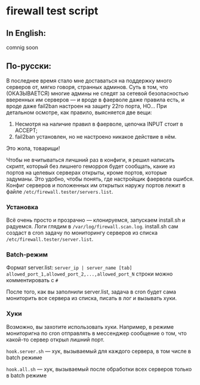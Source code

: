 # firewall test script
## In English:
comnig soon

## По-русски:
В последнее время стало мне доставаться на поддержку много серверов от, мягко говоря, странных админов. Суть в том, что (ОКАЗЫВАЕТСЯ) многие админы не следят за сетевой безопасностью вверенных им серверов — и вроде в фаерволе даже правила есть, и вроде даже fail2ban настроен на защиту 22го порта, НО... При детальном осмотре, как правило, выясняется две вещи:
1. Несмотря на наличие правил в фаерволе, цепочка INPUT стоит в ACCEPT;
2. fail2ban установлен, но не настроено никакое действие в нём.

Это жопа, товарищи!

Чтобы не вчитываться личшний раз в конфиги, я решил написать скрипт, который без лишнего геморроя будет сообщать, какие из портов на целевых серверах открыты, кроме портов, которые задуманы. Это удобно, чтобы понять, где настройщик фаервола ошибся.
Конфиг серверов и положенных им открытых наружу портов лежит в файле `/etc/firewall.tester/servers.list`.

### Установка
Всё очень просто и прозрачно — клонируемся, запускаем install.sh и радуемся. Логи глядим в `/var/log/firewall.scan.log`.
install.sh сам создаст в cron задачу по мониторингу серверов из списка `/etc/firewall.tester/server.list`.

### Batch-режим
Формат server.list:
`server_ip | server_name [tab] allowed_port_1,allowed_port_2,...,allowed_port_N`
строки можно комментировать с `#`

После того, как вы заполнили server.list, задача в cron будет сама мониторить все сервера из списка, писать в лог и вызывать хуки.

### Хуки
Возможно, вы захотите использовать хуки. Например, в режиме мониторигна по cron отправлять в мессенджер сообщение о том, что какой-то сервер открыл лишний порт.

`hook.server.sh` — хук, вызываемый для каждого сервера, в том числе в batch режиме

`hook.all.sh` — хук, вызываемый после обработки всех серверов только в batch режиме
